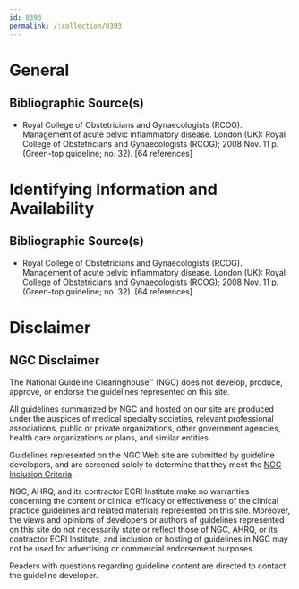 ```yaml
---
id: 8393
permalink: /:collection/8393
---
```


# General

## Bibliographic Source(s)

- Royal College of Obstetricians and Gynaecologists (RCOG). Management of acute pelvic inflammatory disease. London (UK): Royal College of Obstetricians and Gynaecologists (RCOG); 2008 Nov. 11 p. (Green-top guideline; no. 32). [64 references]

# Identifying Information and Availability

## Bibliographic Source(s)

- Royal College of Obstetricians and Gynaecologists (RCOG). Management of acute pelvic inflammatory disease. London (UK): Royal College of Obstetricians and Gynaecologists (RCOG); 2008 Nov. 11 p. (Green-top guideline; no. 32). [64 references]

# Disclaimer

## NGC Disclaimer

The National Guideline Clearinghouse™ (NGC) does not develop, produce, approve, or endorse the guidelines represented on this site.

All guidelines summarized by NGC and hosted on our site are produced under the auspices of medical specialty societies, relevant professional associations, public or private organizations, other government agencies, health care organizations or plans, and similar entities.

Guidelines represented on the NGC Web site are submitted by guideline developers, and are screened solely to determine that they meet the [NGC Inclusion Criteria](/help-and-about/summaries/inclusion-criteria).

NGC, AHRQ, and its contractor ECRI Institute make no warranties concerning the content or clinical efficacy or effectiveness of the clinical practice guidelines and related materials represented on this site. Moreover, the views and opinions of developers or authors of guidelines represented on this site do not necessarily state or reflect those of NGC, AHRQ, or its contractor ECRI Institute, and inclusion or hosting of guidelines in NGC may not be used for advertising or commercial endorsement purposes.

Readers with questions regarding guideline content are directed to contact the guideline developer.

